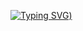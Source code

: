 [![Typing SVG](https://readme-typing-svg.demolab.com?font=Fira+Code&duration=3000&pause=500&color=13F7CF&background=55FFB300&random=false&width=435&lines=Hi+there%2C+I'm+Sagar+Shah+;I+hope+you're+doing+well;Enjoy+your+time+%3A))](https://git.io/typing-svg)

